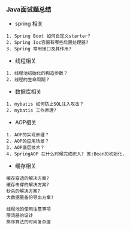### Java面试题总结

*  spring 相关
```text
1. Spring Boot 如何自定义starter?
2. Spring Ioc容器有哪些后置处理器?
3. Spring 常用接口及其作用? 

```
* 线程相关
```text
1. 线程池初始化的构造参数？
2. 线程的生命周期？

```

* 数据库相关
```text
1. mybatis 如何防止SQL注入攻击？
2. mybatis 工作原理?
```

* AOP相关

```text
1. AOP的实现原理？
2. AOP的应用场景？
3. AOP底层技术？
4. SpringAOP 在什么时候完成织入? 答:Bean的初始化.

```

* 缓存相关
```text
缓存穿透的解决方案?
缓存击穿的解决方案?
秒杀的解决方案?
大数据量备份导出方案?
```

```
线程池的使用注意事项
限流器的设计
排序算法的时间复杂度
```